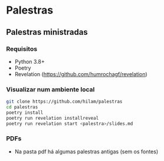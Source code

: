 # Palestras

## Palestras ministradas

### Requisitos

* Python 3.8+
* Poetry
* Revelation (https://github.com/humrochagf/revelation)

### Visualizar num ambiente local

```bash
git clone https://github.com/hilam/palestras
cd palestras
poetry install
poetry run revelation installreveal
poetry run revelation start <palestra>/slides.md
```

### PDFs

* Na pasta pdf há algumas palestras antigas (sem os fontes)
